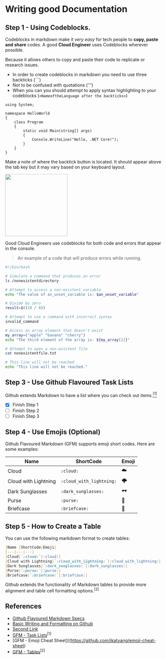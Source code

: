 # Writing good Documentation

## Step 1 - Using Codeblocks.

Codeblocks in markdown make it *very easy* for tech people to **copy, paste and share** codes.
A good __Cloud Engineer__ uses Codeblocks wherever possible.

Because it allows others to copy and paste their code to replicate or research issues. 

- In order to create codeblocks in markdown you need to use three backticks (```)
- Not to be confused with quotations (''') 
- When you can you should attempt to apply syntax highlighting to your codeblocks (```<NameoftheLanguage after the backticks>```)

  
``` Csharp
using System;

namespace HelloWorld
{
    class Program
    {
        static void Main(string[] args)
        {
            Console.WriteLine("Hello, .NET Core!");
        }
    }
}
```

Make a note of where the backtick button is located. It should appear above the tab key but it may vary based on your keyboard layout.

<img width="200px" src="https://github.com/KislayaSrivastava/github-docs-example/assets/40534292/241eae6b-c262-4bba-aaad-00d3a7770071"/>

Good Cloud Engineers use codeblocks for both code and errors that appear in the console. 
> An example of a code that will produce errors while running.

```bash
#!/bin/bash

# Simulate a command that produces an error
ls /nonexistentdirectory

# Attempt to access a non-existent variable
echo "The value of an_unset_variable is: $an_unset_variable"

# Divide by zero
result=$((10 / 0))

# Attempt to use a command with incorrect syntax
invalid_command

# Access an array element that doesn't exist
my_array=("apple" "banana" "cherry")
echo "The third element of the array is: ${my_array[2]}"

# Attempt to open a non-existent file
cat nonexistentfile.txt

# This line will not be reached
echo "This line will not be reached."

```
## Step 3 - Use Github Flavoured Task Lists

Github extends Markdown to have a list where you can check out items.[<sup>[1]</sup>](#external-references)

- [x] Finish Step 1
- [ ] Finish Step 2
- [ ] Finish Step 3

## Step 4 - Use Emojis (Optional)

Github Flavoured Markdown (GFM) supports emoji short codes.
Here are some examples:

|Name |ShortCode|Emoji|
|---|---|---|
|Cloud|`:cloud:`|:cloud:|
|Cloud with Lightning|`:cloud_with_lightning:`|:cloud_with_lightning:|
|Dark Sunglasses|`:dark_sunglasses:`|:dark_sunglasses:|
|Purse|`:purse:`|:purse:|
|Briefcase|`:briefcase:`|:briefcase:|

## Step 5 - How to Create a Table

You can use the following markdown format to create tables:

```md
|Name |ShortCode|Emoji|
|---|---|---|
|Cloud|`:cloud:`|:cloud:|
|Cloud with Lightning|`:cloud_with_lightning:`|:cloud_with_lightning:|
|Dark Sunglasses|`:dark_sunglasses:`|:dark_sunglasses:|
|Purse|`:purse:`|:purse:|
|Briefcase|`:briefcase:`|:briefcase:|
```

Github extends the functionality of Markdown tables to provide more alignment and table cell formatting options.<sup>[2]</sup>

## References
- [Github Flavoured Markdown Specs](https://github.github.com/gfm/)
- [Basic Writing and Formatting on Github](https://docs.github.com/en/get-started/writing-on-github/getting-started-with-writing-and-formatting-on-github/basic-writing-and-formatting-syntax)
- [Second Link](https://docs.github.com/en/get-started/writing-on-github/getting-started-with-writing-and-formatting-on-github/about-writing-and-formatting-on-github)
- [GFM - Task Lists](https://docs.github.com/en/get-started/writing-on-github/getting-started-with-writing-and-formatting-on-github/basic-writing-and-formatting-syntax#task-lists)<sup>[1]</sup>
- [GFM - Emoji Cheat Sheet]((https://github.com/ikatyang/emoji-cheat-sheet)
- [GFM - Tables](https://github.github.com/gfm/#tables-extension-)<sup>[2]</sup>
